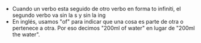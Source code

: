 - Cuando un verbo esta seguido de otro verbo en forma to infiniti, el segundo verbo va sin la s y sin la ing
- En inglés, usamos "of" para indicar que una cosa es parte de otra o pertenece a otra. Por eso decimos "200ml of water" en lugar de "200ml the water".